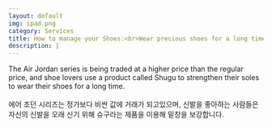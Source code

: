 ```yaml
---
layout: default
img: ipad.png
category: Services
title: How to manage your Shoes:<br>Wear precious shoes for a long time<br/><br/>아끼는 신발 오래 신는 방법.
description: |
---
```

 The Air Jordan series is being traded at a higher price than the regular price, and shoe lovers use a product called Shugu to strengthen their soles to wear their shoes for a long time.<br/><br/>에어 조던 시리즈는 정가보다 비싼 값에 거래가 되고있으며, 신발을 좋아하는 사람들은 자신의 신발을 오래 신기 위해 슈구라는 제품을 이용해 밑창을 보강합니다.
